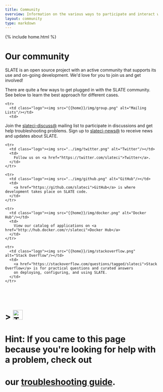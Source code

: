 ```yaml
---
title: Community
overview: Information on the various ways to participate and interact with the SLATE community.
layout: community
type: markdown
---
```

{% include home.html %}

# Our community

SLATE is an open source project with an active community that supports its use and on-going development. We'd love for you
to join us and get involved!

There are quite a few ways to get plugged in with the SLATE community. See below to learn the
best approach for different cases.

<table>
  <tbody>
    
    <tr>
      <td class="logo"><img src="{{home}}/img/group.png" alt="Mailing Lists"/></td>
      <td>
Join the <a href="https://groups.google.com/forum/#!forum/slateci-discuss">slateci-discuss@</a> mailing list to participate in discussions and get help troubleshooting problems.  Sign up to <a href="https://groups.google.com/forum/#!forum/slateci-news">slateci-news@</a> to receive news and updates about SLATE.      
     </td>
   </tr>

    <tr>
      <td class="logo"><img src="../img/twitter.png" alt="Twitter"/></td>
      <td>
        Follow us on <a href="https://twitter.com/slateci">Twitter</a>.
      </td>
    </tr>

    <tr>
      <td class="logo"><img src="../img/github.png" alt="GitHub"/></td>
      <td>
        <a href="https://github.com/slateci">GitHub</a> is where development takes place on SLATE code.
      </td>
    </tr>

    <tr>
      <td class="logo"><img src="{{home}}/img/docker.png" alt="Docker Hub"/></td>
      <td>
        View our catalog of applications on <a href="http://hub.docker.com/r/slateci">Docker Hub</a>
      </td>
    </tr>

    <tr>
      <td class="logo"><img src="{{home}}/img/stackoverflow.png" alt="Stack Overflow"/></td>
      <td>
        <a href="https://stackoverflow.com/questions/tagged/slateci">Stack Overflow</a> is for practical questions and curated answers
        on deploying, configuring, and using SLATE.
      </td>
    </tr>
  </tbody>
</table>

<br />

# > <img src="{{home}}/img/troubleshooting.svg" alt="Troubleshooting" title="Troubleshooting" style="width: 32px; display:inline" />
# Hint: If you came to this page because you're looking for help with a problem, check out 
# our [troubleshooting guide]({{home}}/troubleshooting).
